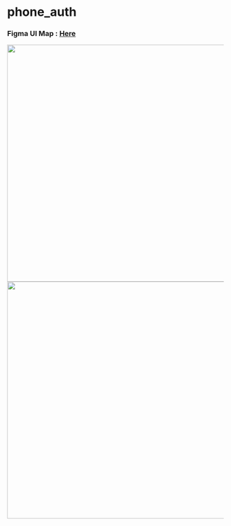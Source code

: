 # phone_auth

### Figma UI Map : [Here](https://www.figma.com/file/p5S9PfG77FeJv9W8iPKx4t/AuthScreen?node-id=1%3A3332&t=GRLITRN2JK9HKdId-1)

<img src="https://user-images.githubusercontent.com/76255199/207931846-3a018005-68d6-4d96-be82-31c4ff4153e1.png" height=550> <img src="https://user-images.githubusercontent.com/76255199/207931543-39b7909f-1163-4956-9156-76a861d61efc.png" height=550>

